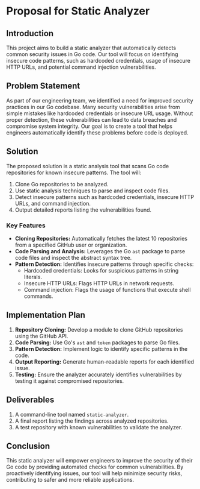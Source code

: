 # Proposal for Static Analyzer

## Introduction
This project aims to build a static analyzer that automatically detects common security issues in Go code. Our tool will focus on identifying insecure code patterns, such as hardcoded credentials, usage of insecure HTTP URLs, and potential command injection vulnerabilities.

## Problem Statement
As part of our engineering team, we identified a need for improved security practices in our Go codebase. Many security vulnerabilities arise from simple mistakes like hardcoded credentials or insecure URL usage. Without proper detection, these vulnerabilities can lead to data breaches and compromise system integrity. Our goal is to create a tool that helps engineers automatically identify these problems before code is deployed.

## Solution
The proposed solution is a static analysis tool that scans Go code repositories for known insecure patterns. The tool will:
1. Clone Go repositories to be analyzed.
2. Use static analysis techniques to parse and inspect code files.
3. Detect insecure patterns such as hardcoded credentials, insecure HTTP URLs, and command injection.
4. Output detailed reports listing the vulnerabilities found.

### Key Features
- **Cloning Repositories:** Automatically fetches the latest 10 repositories from a specified GitHub user or organization.
- **Code Parsing and Analysis:** Leverages the Go `ast` package to parse code files and inspect the abstract syntax tree.
- **Pattern Detection:** Identifies insecure patterns through specific checks:
  - Hardcoded credentials: Looks for suspicious patterns in string literals.
  - Insecure HTTP URLs: Flags HTTP URLs in network requests.
  - Command injection: Flags the usage of functions that execute shell commands.

## Implementation Plan
1. **Repository Cloning:** Develop a module to clone GitHub repositories using the GitHub API.
2. **Code Parsing:** Use Go's `ast` and `token` packages to parse Go files.
3. **Pattern Detection:** Implement logic to identify specific patterns in the code.
4. **Output Reporting:** Generate human-readable reports for each identified issue.
5. **Testing:** Ensure the analyzer accurately identifies vulnerabilities by testing it against compromised repositories.

## Deliverables
1. A command-line tool named `static-analyzer`.
2. A final report listing the findings across analyzed repositories.
3. A test repository with known vulnerabilities to validate the analyzer.

## Conclusion
This static analyzer will empower engineers to improve the security of their Go code by providing automated checks for common vulnerabilities. By proactively identifying issues, our tool will help minimize security risks, contributing to safer and more reliable applications.
